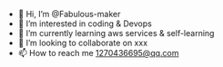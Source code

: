 - 👋 Hi, I’m @Fabulous-maker
- 👀 I’m interested in coding & Devops
- 🌱 I’m currently learning aws services & self-learning
- 💞️ I’m looking to collaborate on xxx
- 📫 How to reach me 1270436695@qq.com

<!---
Fabulous-maker/Fabulous-maker is a ✨ special ✨ repository because its `README.md` (this file) appears on your GitHub profile.
You can click the Preview link to take a look at your changes.
--->
